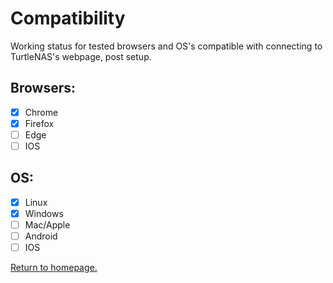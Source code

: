 # Compatibility

Working status for tested browsers and OS's compatible with connecting to TurtleNAS's webpage, post setup.

## Browsers:
- [x] Chrome
- [x] Firefox
- [ ] Edge
- [ ] IOS

## OS:
- [x] Linux
- [x] Windows
- [ ] Mac/Apple
- [ ] Android
- [ ] IOS

[Return to homepage.](https://github.com/allenc125789/TurtleNAS/blob/main/README.md#overview)
